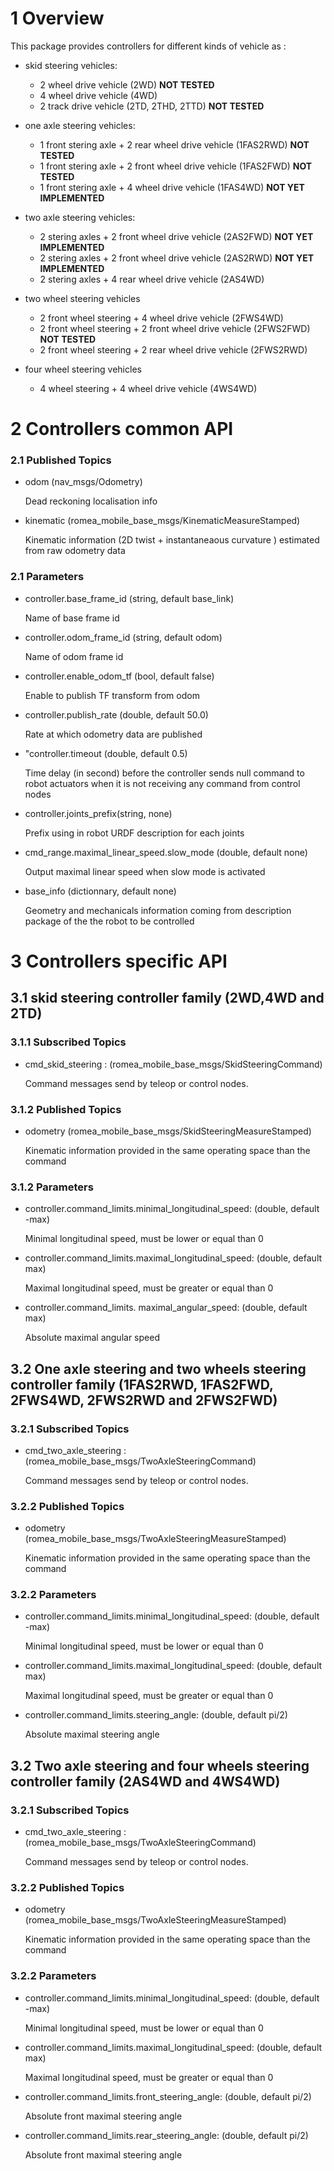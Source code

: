 # 1 Overview #

This package provides controllers for different kinds of vehicle as :
- skid steering vehicles:
    - 2 wheel drive vehicle (2WD)   **NOT TESTED**
    - 4 wheel drive vehicle (4WD)
    - 2 track drive vehicle (2TD, 2THD, 2TTD)    **NOT TESTED**
    
- one axle steering vehicles:
    - 1 front stering axle + 2 rear wheel drive vehicle (1FAS2RWD)  **NOT TESTED**
    - 1 front stering axle + 2 front wheel drive vehicle (1FAS2FWD)  **NOT TESTED**
    - 1 front stering axle + 4 wheel drive vehicle (1FAS4WD)  **NOT YET IMPLEMENTED**
    
- two axle steering vehicles:
    - 2 stering axles + 2 front wheel drive vehicle (2AS2FWD) **NOT YET IMPLEMENTED**
    - 2 stering axles + 2 front wheel drive vehicle (2AS2RWD) **NOT YET IMPLEMENTED**
    - 2 stering axles + 4 rear wheel drive vehicle (2AS4WD)
    
- two wheel steering vehicles
    - 2 front wheel steering + 4 wheel drive vehicle (2FWS4WD)
    - 2 front wheel steering + 2 front wheel drive vehicle (2FWS2FWD)   **NOT TESTED**
    - 2 front wheel steering + 2 rear wheel drive vehicle (2FWS2RWD)
    
- four wheel steering vehicles
    - 4 wheel steering + 4 wheel drive vehicle (4WS4WD) 



# 2 Controllers common API #

### 2.1 Published Topics ###

- odom (nav_msgs/Odometry)

  Dead reckoning localisation info

- kinematic (romea_mobile_base_msgs/KinematicMeasureStamped)

  Kinematic information (2D twist + instantaneaous curvature ) estimated from raw odometry data 

### 2.1 Parameters

- controller.base_frame_id (string, default base_link)

  Name of base frame id 

- controller.odom_frame_id (string, default odom)

  Name of odom frame id 

- controller.enable_odom_tf (bool, default false)

  Enable to publish TF transform from odom  

- controller.publish_rate (double, default 50.0) 

  Rate at which odometry data are published

- "controller.timeout (double, default 0.5)

  Time delay (in second) before the controller sends null command to robot actuators when it is not receiving any command from control nodes

- controller.joints_prefix(string, none)

  Prefix using in robot URDF description for each joints

- cmd_range.maximal_linear_speed.slow_mode (double, default none)

  Output maximal linear speed when slow mode is activated   

- base_info (dictionnary, default none)

  Geometry and mechanicals information coming from description package of the the robot to be controlled  

# 3 Controllers specific API #

## 3.1 skid steering controller family (2WD,4WD and 2TD) ##

### 3.1.1 Subscribed Topics ###

- cmd_skid_steering : (romea_mobile_base_msgs/SkidSteeringCommand)

  Command messages send by teleop or control nodes.  

### 3.1.2 Published Topics ###

- odometry (romea_mobile_base_msgs/SkidSteeringMeasureStamped)

  Kinematic information provided in the same operating space than the command 

### 3.1.2 Parameters

- controller.command_limits.minimal_longitudinal_speed: (double, default -max)

  Minimal longitudinal speed, must be lower or equal than 0

- controller.command_limits.maximal_longitudinal_speed: (double, default max)

  Maximal longitudinal speed, must be greater or equal than 0

- controller.command_limits. maximal_angular_speed: (double, default max)

  Absolute maximal angular speed

## 3.2 One axle steering and two wheels steering controller family (1FAS2RWD, 1FAS2FWD, 2FWS4WD, 2FWS2RWD and 2FWS2FWD) ##

### 3.2.1 Subscribed Topics ###

- cmd_two_axle_steering : (romea_mobile_base_msgs/TwoAxleSteeringCommand)

  Command messages send by teleop or control nodes.  

### 3.2.2 Published Topics ###

- odometry (romea_mobile_base_msgs/TwoAxleSteeringMeasureStamped)

  Kinematic information provided in the same operating space than the command 

### 3.2.2 Parameters

- controller.command_limits.minimal_longitudinal_speed: (double, default -max)

  Minimal longitudinal speed, must be lower or equal than 0

- controller.command_limits.maximal_longitudinal_speed: (double, default max)

  Maximal longitudinal speed, must be greater or equal than 0

- controller.command_limits.steering_angle: (double, default pi/2)

  Absolute maximal steering angle

## 3.2 Two axle steering and four wheels steering controller family (2AS4WD and 4WS4WD) ##

### 3.2.1 Subscribed Topics ###

- cmd_two_axle_steering : (romea_mobile_base_msgs/TwoAxleSteeringCommand)

  Command messages send by teleop or control nodes.  

### 3.2.2 Published Topics ###

- odometry (romea_mobile_base_msgs/TwoAxleSteeringMeasureStamped)

  Kinematic information provided in the same operating space than the command 

### 3.2.2 Parameters

- controller.command_limits.minimal_longitudinal_speed: (double, default -max)

  Minimal longitudinal speed, must be lower or equal than 0

- controller.command_limits.maximal_longitudinal_speed: (double, default max)

  Maximal longitudinal speed, must be greater or equal than 0

- controller.command_limits.front_steering_angle: (double, default pi/2)

  Absolute front maximal steering angle

- controller.command_limits.rear_steering_angle: (double, default pi/2)

  Absolute front maximal steering angle

